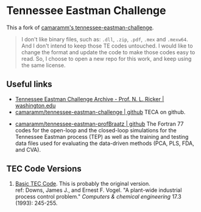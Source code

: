 # Tennessee Eastman Challenge

This a fork of [camaramm's tennessee-eastman-challenge][camaramm-tec].

> I don't like binary files, such as: `.dll`, `.zip`, `.pdf`, `.mex` and `.mexw64`.
> And I don't intend to keep those TE codes untouched. 
> I would like to change the format and update the code to make those codes easy to read. 
> So, I choose to open a new repo for this work, and keep using the same license.


## Useful links

+ [Tennessee Eastman Challenge Archive - Prof. N. L. Ricker | washington.edu][washington-teca]
+ [camaramm/tennessee-eastman-challenge | github][camaramm-tec]
    TECA on github.
- [camaramm/tennessee-eastman-profBraatz | github][camaramm-te-braatz]
    The Fortran 77 codes for the open-loop and the closed-loop simulations for the Tennessee Eastman process (TEP) as well as the training and testing data files used for evaluating the data-driven methods (PCA, PLS, FDA, and CVA).


[washington-teca]: http://depts.washington.edu/control/LARRY/TE/download.html
[camaramm-tec]: https://github.com/camaramm/tennessee-eastman-challenge#basic-tec-code
[camaramm-te-braatz]: https://github.com/camaramm/tennessee-eastman-profBraatz


## TEC Code Versions

1. [Basic TEC Code](tecode). This is probably the original version.  
    ref: Downs, James J., and Ernest F. Vogel. "A plant-wide industrial process control problem." *Computers & chemical engineering* 17.3 (1993): 245-255.
